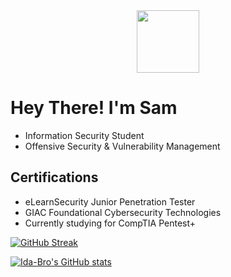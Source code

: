 <div id="header" align="center">
  <img src="https://media.giphy.com/media/WFZvB7VIXBgiz3oDXE/giphy.gif" width="100"/>
</div>

# Hey There! I'm Sam
- Information Security Student
- Offensive Security & Vulnerability Management

## Certifications
- eLearnSecurity Junior Penetration Tester
- GIAC Foundational Cybersecurity Technologies
- Currently studying for CompTIA Pentest+


[![GitHub Streak](http://github-readme-streak-stats.herokuapp.com?user=ida-bro&theme=dark&background=000000)](https://git.io/streak-stats)

[![Ida-Bro's GitHub stats](https://github-readme-stats.vercel.app/api?username=ida-bro)](https://github.com/ida-bro)

